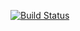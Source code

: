 [![Build Status](https://travis-ci.org/daisy-consortium/xspec-maven-plugin.png)](https://travis-ci.org/daisy-consortium/xspec-maven-plugin)